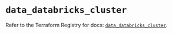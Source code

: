 # `data_databricks_cluster`

Refer to the Terraform Registry for docs: [`data_databricks_cluster`](https://registry.terraform.io/providers/databricks/databricks/1.57.0/docs/data-sources/cluster).
